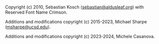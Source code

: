 Copyright (c) 2010, Sebastian Kosch (sebastian@aldusleaf.org) with Reserved Font Name Crimson.

Additions and modifications copyright (c) 2015-2023, Michael Sharpe (msharpe@ucsd.edu).

Additions and modifications copyright (c) 2023-2024, Michele Casanova.
